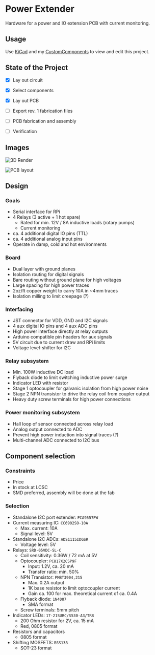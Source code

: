 # Power Extender

Hardware for a power and IO extension PCB with current monitoring.

## Usage

Use [KiCad](https://www.kicad.org/) and my [CustomComponents](https://github.com/StarGate01/KiCadLibs) to view and edit this project.


## State of the Project

 - [x] Lay out circuit
 - [x] Select components
 - [x] Lay out PCB
 - [ ] Export rev. 1 fabrication files
 - [ ] PCB fabrication and assembly
 - [ ] Verification


## Images

![3D Render](tba)

![PCB layout](tba)

## Design

### Goals

 - Serial interface for RPi
 - 4 Relays (3 active + 1 hot spare)
   - Rated for min. 12V / 8A inductive loads (rotary pumps)
   - Current monitoring
 - ca. 4 additional digital IO pins (TTL)
 - ca. 4 additional analog input pins
 - Operate in damp, cold and hot environments

### Board

  - Dual layer with ground planes
  - Isolation routing for digital signals
  - Bare routing without ground plane for high voltages
  - Large spacing for high power traces
  - 2oz/ft copper weight to carry 10A in ~4mm traces
  - Isolation milling to limit creepage (?)

### Interfacing

  - JST connector for VDD, GND and I2C signals
  - 4 aux digital IO pins and 4 aux ADC pins
  - High power interface directly at relay outputs
  - Arduino compatible pin headers for aux signals
  - 5V circuit due to current draw and RPi limits
  - Voltage level-shifter for I2C
   
### Relay subsystem

  - Min. 100W inductive DC load
  - Flyback diode to limit switching inductive power surge
  - Indicator LED with resistor
  - Stage 1 optocoupler for galvanic isolation from high power noise
  - Stage 2 NPN transistor to drive the relay coil from coupler output
  - Heavy duty screw terminals for high power connections

### Power monitoring subsystem

  - Hall loop of sensor connected across relay load
  - Analog output connected to ADC
  - Prevent high power induction into signal traces (?)
  - Multi-channel ADC connected to I2C bus
 
 
## Component selection

### Constraints

  - Price
  - In stock at LCSC
  - SMD preferred, assembly will be done at the fab

### Selection

  - Standalone I2C port extender: `PCA9557PW`
  - Current measuring IC: `CC6902SO-10A`
    - Max. current: 10A
    - Signal level: 5V
  - Standalone I2C ADCs: `ADS1115IDGSR`
    - Voltage level: 5V
  - Relays: `SRD-05VDC-SL-C`
    - Coil sensitivity: 0.36W / 72 mA at 5V
    - Optocoupler: `PC817X2CSP9F`
      - Input: 1.2V, ca. 20 mA
      - Transfer ratio: min. 50%
    - NPN Transistor: `PMBT3904,215`
      - Max. 0.2A output
      - 1K base resistor to limit optocoupler current
      - Gain ca. 100 for max. theoretical current of ca. 0.4A
    - Flyback diode: `1N4007`
      - SMA format
    - Screw terminals: 5mm pitch
  - Indicator LEDs: `17-21SURC/S530-A3/TR8`
    - 200 Ohm resistor for 2V, ca. 15 mA
    - Red, 0805 format
  - Resistors and capacitors
    - 0805 format
  - Shifting MOSFETS: `BSS138`
    - SOT-23 format
